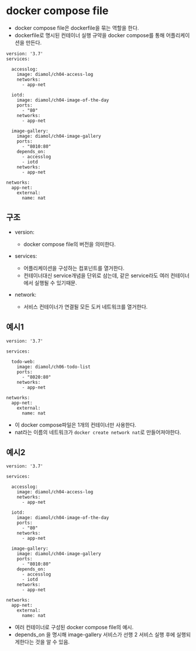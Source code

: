 # docker compose file

- docker compose file은 dockerfile을 묶는 역할을 한다.
- dockerfile로 명시된 컨테이너 실행 규약을 docker compose를 통해 어플리케이션을 만든다.


```
version: '3.7'
services:

  accesslog:
    image: diamol/ch04-access-log
    networks:
      - app-net

  iotd:
    image: diamol/ch04-image-of-the-day
    ports:
      - "80"
    networks:
      - app-net

  image-gallery:
    image: diamol/ch04-image-gallery
    ports:
      - "8010:80" 
    depends_on:
      - accesslog
      - iotd
    networks:
      - app-net

networks:
  app-net:
    external:
      name: nat
```

## 구조

- version:
	- docker compose file의 버전을 의미한다.

- services:
	- 어플리케이션을 구성하는 컴포넌트를 열거한다.
	- 컨테이너대신 service개념을 단위로 삼는데, 같은 service라도 여러 컨테이너에서 실행될 수 있기때문.

- network:
	- 서비스 컨테이너가 연결될 모든 도커 네트워크를 열거한다.


## 예시1

```
version: '3.7'

services:
  
  todo-web:
    image: diamol/ch06-todo-list
    ports:
      - "8020:80"
    networks:
      - app-net

networks:
  app-net:
    external:
      name: nat
```

- 이 docker compose파일은 1개의 컨테이너만 사용한다.
- nat라는 이름의 네트워크가 `docker create network nat`로 만들어져야한다.

## 예시2

```
version: '3.7'

services:

  accesslog:
    image: diamol/ch04-access-log
    networks:
      - app-net

  iotd:
    image: diamol/ch04-image-of-the-day
    ports:
      - "80"
    networks:
      - app-net

  image-gallery:
    image: diamol/ch04-image-gallery
    ports:
      - "8010:80" 
    depends_on:
      - accesslog
      - iotd
    networks:
      - app-net

networks:
  app-net:
    external:
      name: nat
```

- 여러 컨테이너로 구성된 docker compose file의 예시.
- depends_on 을 명시해 image-gallery 서비스가 선행 2 서비스 실행 후에 실행되게한다는 것을 알 수 있음.




